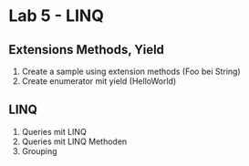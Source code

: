 # Lab 5 - LINQ

## Extensions Methods, Yield

1. Create a sample using extension methods (Foo bei String)
2. Create enumerator mit yield (HelloWorld)

## LINQ

1. Queries mit LINQ
2. Queries mit LINQ Methoden
3. Grouping

